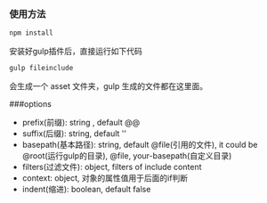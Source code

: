 ### 使用方法

```bash
npm install
```
安装好gulp插件后，直接运行如下代码

```bash
gulp fileinclude
```

会生成一个 asset 文件夹，gulp 生成的文件都在这里面。



###options
- prefix(前缀): string , default @@
- suffix(后缀): string, default ''
- basepath(基本路径): string, default @file(引用的文件), it could be @root(运行gulp的目录), @file, your-basepath(自定义目录)
- filters(过滤文件): object, filters of include content
- context: object, 对象的属性值用于后面的if判断
- indent(缩进): boolean, default false
